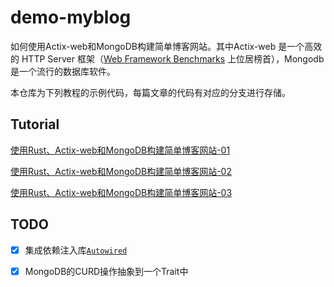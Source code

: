 # demo-myblog

如何使用Actix-web和MongoDB构建简单博客网站。其中Actix-web 是一个高效的 HTTP Server 框架（[Web Framework Benchmarks](<https://www.techempower.com/benchmarks/#section=data-r18>) 上位居榜首），Mongodb是一个流行的数据库软件。

本仓库为下列教程的示例代码，每篇文章的代码有对应的分支进行存储。

## Tutorial

[使用Rust、Actix-web和MongoDB构建简单博客网站-01](./docs/Blog_Website_With_Rust_Actix-web_And_MongoDB_1.md)

[使用Rust、Actix-web和MongoDB构建简单博客网站-02](./docs/Blog_Website_With_Rust_Actix-web_And_MongoDB_2.md)

[使用Rust、Actix-web和MongoDB构建简单博客网站-03](./docs/Blog_Website_With_Rust_Actix-web_And_MongoDB_3.md)

## TODO

- [x] 集成依赖注入库[`Autowired`](https://github.com/nintha/autowired-rs)
- [x] MongoDB的CURD操作抽象到一个Trait中

